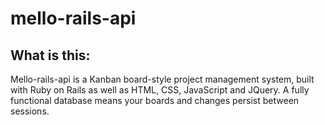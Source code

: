 # mello-rails-api

## What is this:
Mello-rails-api is a Kanban board-style project management system, built with Ruby on Rails as well as HTML, CSS, JavaScript and JQuery. A fully functional database means your boards and changes persist between sessions.
